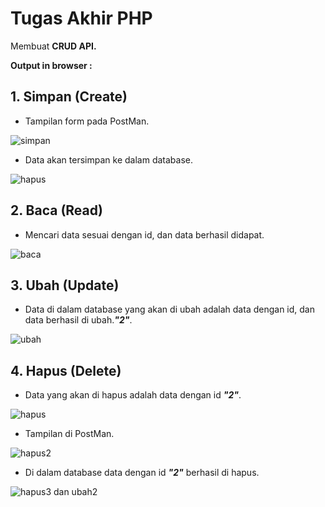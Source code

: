 # Tugas Akhir PHP

Membuat <b>CRUD API.</b>

<b>Output in browser : </b>

## 1. Simpan (Create)

- <p>Tampilan form pada PostMan.</p>

![simpan](https://user-images.githubusercontent.com/92837751/195064903-c5c82639-305c-45c3-ac39-b63505c061b6.jpg)

- <p>Data akan tersimpan ke dalam database.</p>

![hapus](https://user-images.githubusercontent.com/92837751/195064892-b7ef4c55-02c0-4c86-ae8f-f4613f75b28e.jpg)

## 2. Baca (Read)

- <p>Mencari data sesuai dengan id, dan data berhasil didapat.</p>

![baca](https://user-images.githubusercontent.com/92837751/195064881-8aa5c546-8898-4aa4-8655-aefcf22beca3.jpg)

## 3. Ubah (Update)

- <p>Data di dalam database yang akan di ubah adalah data dengan id, dan data berhasil di ubah.<i><b>"2"</b></i>.</p>

![ubah](https://user-images.githubusercontent.com/92837751/195064908-fa0e90dd-3d69-422f-a5d3-989dc99f30b6.jpg)

## 4. Hapus (Delete)

- <p>Data yang akan di hapus adalah data dengan id <i><b>"2"</b></i>.</p>

![hapus](https://user-images.githubusercontent.com/92837751/195064892-b7ef4c55-02c0-4c86-ae8f-f4613f75b28e.jpg)

- <p>Tampilan di PostMan.</p>

![hapus2](https://user-images.githubusercontent.com/92837751/195064895-c4792d0a-bcc8-43ca-bee9-3d6cbb1add13.jpg)

- <p>Di dalam database data dengan id <i><b>"2"</b></i> berhasil di hapus.</p>

![hapus3 dan ubah2](https://user-images.githubusercontent.com/92837751/195064900-8d7c89d6-83c6-4cd6-93bc-8058143496ba.jpg)
